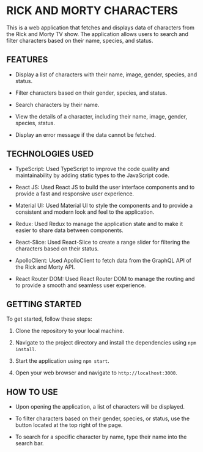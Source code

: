# RICK AND MORTY CHARACTERS

This is a web application that fetches and displays data of characters from the Rick and Morty TV show. The application allows users to search and filter characters based on their name, species, and status.

## FEATURES

- Display a list of characters with their name, image, gender, species, and status.

- Filter characters based on their gender, species, and status.

- Search characters by their name.

- View the details of a character, including their name, image, gender, species, status.

- Display an error message if the data cannot be fetched.


## TECHNOLOGIES USED

- TypeScript: Used TypeScript to improve the code quality and maintainability by adding static types to the JavaScript code.

- React JS: Used React JS to build the user interface components and to provide a fast and responsive user experience.

- Material UI: Used Material UI to style the components and to provide a consistent and modern look and feel to the application.

- Redux: Used Redux to manage the application state and to make it easier to share data between components.

- React-Slice: Used React-Slice to create a range slider for filtering the characters based on their status.

- ApolloClient: Used ApolloClient to fetch data from the GraphQL API of the Rick and Morty API.
    
- React Router DOM: Used React Router DOM to manage the routing and to provide a smooth and seamless user experience.


## GETTING STARTED

To get started, follow these steps:

1. Clone the repository to your local machine.

2. Navigate to the project directory and install the dependencies using `npm install`.

3. Start the application using `npm start`.

4. Open your web browser and navigate to `http://localhost:3000`.

## HOW TO USE

- Upon opening the application, a list of characters will be displayed.

- To filter characters based on their gender, species, or status, use the button located at the top right of the page.

- To search for a specific character by name, type their name into the search bar.
